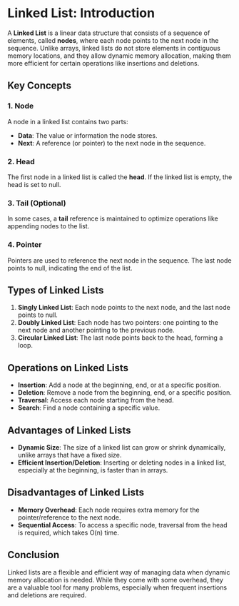 # Linked List: Introduction

A **Linked List** is a linear data structure that consists of a sequence of elements, called **nodes**, where each node points to the next node in the sequence. Unlike arrays, linked lists do not store elements in contiguous memory locations, and they allow dynamic memory allocation, making them more efficient for certain operations like insertions and deletions.

## Key Concepts

### 1. Node
A node in a linked list contains two parts:
- **Data**: The value or information the node stores.
- **Next**: A reference (or pointer) to the next node in the sequence.

### 2. Head
The first node in a linked list is called the **head**. If the linked list is empty, the head is set to null.

### 3. Tail (Optional)
In some cases, a **tail** reference is maintained to optimize operations like appending nodes to the list.

### 4. Pointer
Pointers are used to reference the next node in the sequence. The last node points to null, indicating the end of the list.

## Types of Linked Lists

1. **Singly Linked List**: Each node points to the next node, and the last node points to null.
2. **Doubly Linked List**: Each node has two pointers: one pointing to the next node and another pointing to the previous node.
3. **Circular Linked List**: The last node points back to the head, forming a loop.

## Operations on Linked Lists

- **Insertion**: Add a node at the beginning, end, or at a specific position.
- **Deletion**: Remove a node from the beginning, end, or a specific position.
- **Traversal**: Access each node starting from the head.
- **Search**: Find a node containing a specific value.

## Advantages of Linked Lists
- **Dynamic Size**: The size of a linked list can grow or shrink dynamically, unlike arrays that have a fixed size.
- **Efficient Insertion/Deletion**: Inserting or deleting nodes in a linked list, especially at the beginning, is faster than in arrays.

## Disadvantages of Linked Lists
- **Memory Overhead**: Each node requires extra memory for the pointer/reference to the next node.
- **Sequential Access**: To access a specific node, traversal from the head is required, which takes O(n) time.

## Conclusion
Linked lists are a flexible and efficient way of managing data when dynamic memory allocation is needed. While they come with some overhead, they are a valuable tool for many problems, especially when frequent insertions and deletions are required.
